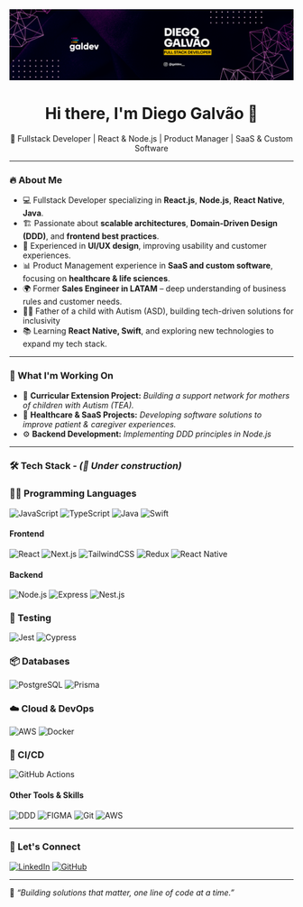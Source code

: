 <img src="linkedin-cover.png" alt="background image"/>

<h1 align="center">Hi there, I'm Diego Galvão 👋</h1>

<p align="center">
  🚀 Fullstack Developer | React & Node.js | Product Manager | SaaS & Custom Software
</p>

---

### 🔥 About Me 
- 💻 Fullstack Developer specializing in **React.js**, **Node.js**, **React Native**, **Java**.
- 🏗️ Passionate about **scalable architectures**, **Domain-Driven Design (DDD)**, and **frontend best practices**.
- 🎨 Experienced in **UI/UX design**, improving usability and customer experiences.
- 📊 Product Management experience in **SaaS and custom software**, focusing on **healthcare & life sciences**.
- 🌍 Former **Sales Engineer in LATAM** – deep understanding of business rules and customer needs.
- 👨‍👦 Father of a child with Autism (ASD), building tech-driven solutions for inclusivity
- 📚 Learning **React Native, Swift**, and exploring new technologies to expand my tech stack.

---

### 💼 What I'm Working On  
- 🚀 **Curricular Extension Project:** _Building a support network for mothers of children with Autism (TEA)._  
- 🏥 **Healthcare & SaaS Projects:** _Developing software solutions to improve patient & caregiver experiences._  
- ⚙️ **Backend Development:** _Implementing DDD principles in Node.js_  

---

### 🛠️ Tech Stack  - _(🚧 Under construction)_ 
### **👨‍💻 Programming Languages**
![JavaScript](https://img.shields.io/badge/JavaScript-F7DF1E?style=for-the-badge&logo=javascript&logoColor=black)  ![TypeScript](https://img.shields.io/badge/TypeScript-3178C6?style=for-the-badge&logo=typescript&logoColor=white)  ![Java](https://img.shields.io/badge/Java-ED8B00?style=for-the-badge&logo=java&logoColor=white)  ![Swift](https://img.shields.io/badge/Swift-FA7343?style=for-the-badge&logo=swift&logoColor=white)  
<!-- ![C#](https://img.shields.io/badge/C%23-239120?style=for-the-badge&logo=c-sharp&logoColor=white)   -->
<!-- ![Python](https://img.shields.io/badge/Python-3776AB?style=for-the-badge&logo=python&logoColor=white)   -->

#### **Frontend**  
![React](https://img.shields.io/badge/React-61DAFB?style=for-the-badge&logo=react&logoColor=white)  ![Next.js](https://img.shields.io/badge/Next.js-000000?style=for-the-badge&logo=nextdotjs&logoColor=white)  ![TailwindCSS](https://img.shields.io/badge/Tailwind_CSS-38B2AC?style=for-the-badge&logo=tailwind-css&logoColor=white)  ![Redux](https://img.shields.io/badge/Redux-764ABC?style=for-the-badge&logo=redux&logoColor=white)  ![React Native](https://img.shields.io/badge/React_Native-61DAFB?style=for-the-badge&logo=react&logoColor=white)


#### **Backend**  
![Node.js](https://img.shields.io/badge/Node.js-339933?style=for-the-badge&logo=nodedotjs&logoColor=white)  ![Express](https://img.shields.io/badge/Express.js-000000?style=for-the-badge&logo=express&logoColor=white) ![Nest.js](https://img.shields.io/badge/Nest.js-000000?style=for-the-badge&logo=nestjs&logoColor=white)

### **🧪 Testing**
![Jest](https://img.shields.io/badge/Jest-C21325?style=for-the-badge&logo=jest&logoColor=white)  ![Cypress](https://img.shields.io/badge/Cypress-17202C?style=for-the-badge&logo=cypress&logoColor=white)  

### **📦 Databases**
![PostgreSQL](https://img.shields.io/badge/PostgreSQL-316192?style=for-the-badge&logo=postgresql&logoColor=white)  ![Prisma](https://img.shields.io/badge/Prisma-2D3748?style=for-the-badge&logo=prisma&logoColor=white)

### **☁️ Cloud & DevOps**
![AWS](https://img.shields.io/badge/AWS-232F3E?style=for-the-badge&logo=amazon-aws&logoColor=white)  ![Docker](https://img.shields.io/badge/Docker-2496ED?style=for-the-badge&logo=docker&logoColor=white)  
<!-- ![Azure](https://img.shields.io/badge/Azure-0078D4?style=for-the-badge&logo=microsoft-azure&logoColor=white)   -->
<!-- ![Kubernetes](https://img.shields.io/badge/Kubernetes-326CE5?style=for-the-badge&logo=kubernetes&logoColor=white)   -->

### **🔁 CI/CD**
![GitHub Actions](https://img.shields.io/badge/GitHub_Actions-2088FF?style=for-the-badge&logo=github-actions&logoColor=white)  
<!-- ![Jenkins](https://img.shields.io/badge/Jenkins-D24939?style=for-the-badge&logo=jenkins&logoColor=white)   -->
<!-- ![GitLab CI](https://img.shields.io/badge/GitLab_CI-FC6D26?style=for-the-badge&logo=gitlab&logoColor=white)   -->

#### **Other Tools & Skills**  
![DDD](https://img.shields.io/badge/Domain--Driven_Design-000000?style=for-the-badge&logoColor=white) ![FIGMA](https://img.shields.io/badge/figma-%23F24E1E.svg?style=for-the-badge&logo=figma&logoColor=white)  ![Git](https://img.shields.io/badge/Git-F05032?style=for-the-badge&logo=git&logoColor=white)  ![AWS](https://img.shields.io/badge/AWS-232F3E?style=for-the-badge&logo=amazon-aws&logoColor=white) 


---

### 📢 Let's Connect  
[![LinkedIn](https://img.shields.io/badge/LinkedIn-0A66C2?style=for-the-badge&logo=linkedin&logoColor=white)](https://linkedin.com/in/diegogmferreira)  [![GitHub](https://img.shields.io/badge/GitHub-181717?style=for-the-badge&logo=github&logoColor=white)](https://github.com/diegogmferreira)
<!-- - **Website/Portfolio:** [yourwebsite.com](https://yourwebsite.com)   -->

---

🚀 _“Building solutions that matter, one line of code at a time.”_  
